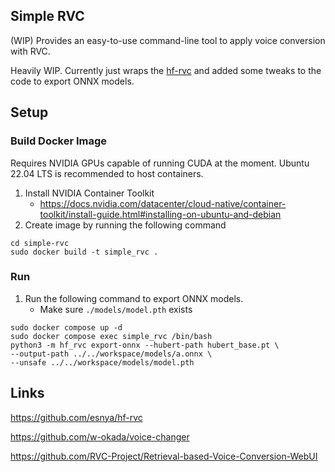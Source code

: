 
## Simple RVC

(WIP) Provides an easy-to-use command-line tool to apply voice conversion with RVC.

Heavily WIP. Currently just wraps the [hf-rvc](https://github.com/esnya/hf-rvc) and added some tweaks to the code to export ONNX models.

## Setup

### Build Docker Image
Requires NVIDIA GPUs capable of running CUDA at the moment. Ubuntu 22.04 LTS is recommended to host containers.

1. Install NVIDIA Container Toolkit
    * https://docs.nvidia.com/datacenter/cloud-native/container-toolkit/install-guide.html#installing-on-ubuntu-and-debian
1. Create image by running the following command
```
cd simple-rvc
sudo docker build -t simple_rvc .
```

### Run
1. Run the following command to export ONNX models.
    * Make sure `./models/model.pth` exists

```
sudo docker compose up -d
sudo docker compose exec simple_rvc /bin/bash
python3 -m hf_rvc export-onnx --hubert-path hubert_base.pt \
--output-path ../../workspace/models/a.onnx \
--unsafe ../../workspace/models/model.pth
```

## Links

https://github.com/esnya/hf-rvc

https://github.com/w-okada/voice-changer

https://github.com/RVC-Project/Retrieval-based-Voice-Conversion-WebUI
